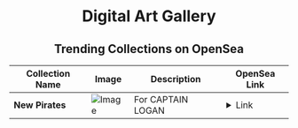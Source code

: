 <div align="center">

# Digital Art Gallery

## Trending Collections on OpenSea

| Collection Name                       | Image                                                                                     | Description                       | OpenSea Link                                                                                          |
|---------------------------------------|-------------------------------------------------------------------------------------------|-----------------------------------|--------------------------------------------------------------------------------------------------------|
| **New Pirates** | ![Image](https://i.seadn.io/s/raw/files/4db63c919a8bcf6f922a2cbbf1d5d6c7.jpg?w=500&auto=format?w=200&auto=format) | For CAPTAIN LOGAN | <details><summary>Link</summary>[New Pirates](https://opensea.io/collection/new-pirates)</details> |

</div>